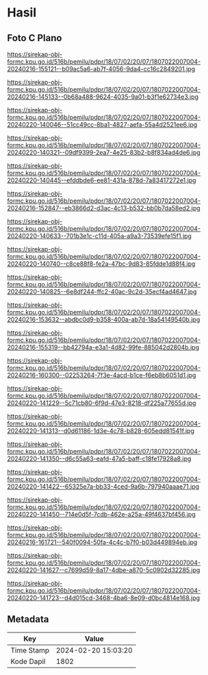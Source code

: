 # Hasil

## Foto C Plano

https://sirekap-obj-formc.kpu.go.id/516b/pemilu/pdpr/18/07/02/20/07/1807022007004-20240216-155121--b09ac5a6-ab7f-4056-9da4-cc16c2849201.jpg

https://sirekap-obj-formc.kpu.go.id/516b/pemilu/pdpr/18/07/02/20/07/1807022007004-20240216-145133--0b68a488-9624-4035-9a01-b3f1e62734e3.jpg

https://sirekap-obj-formc.kpu.go.id/516b/pemilu/pdpr/18/07/02/20/07/1807022007004-20240220-140046--51cc49cc-8ba1-4827-aefa-55a4d2521ee6.jpg

https://sirekap-obj-formc.kpu.go.id/516b/pemilu/pdpr/18/07/02/20/07/1807022007004-20240220-140321--09df9399-2ea7-4e25-83b2-b8f834ad4de6.jpg

https://sirekap-obj-formc.kpu.go.id/516b/pemilu/pdpr/18/07/02/20/07/1807022007004-20240220-140445--efddbde6-ee81-431a-878d-7a83417272e1.jpg

https://sirekap-obj-formc.kpu.go.id/516b/pemilu/pdpr/18/07/02/20/07/1807022007004-20240216-152847--eb3866d2-d3ac-4c13-b532-bb0b7da58ed2.jpg

https://sirekap-obj-formc.kpu.go.id/516b/pemilu/pdpr/18/07/02/20/07/1807022007004-20240220-140633--701b3e1c-c11d-405a-a9a3-73539efe15f1.jpg

https://sirekap-obj-formc.kpu.go.id/516b/pemilu/pdpr/18/07/02/20/07/1807022007004-20240220-140740--c8ce88f8-fe2a-47bc-9d83-85fdde1d88f4.jpg

https://sirekap-obj-formc.kpu.go.id/516b/pemilu/pdpr/18/07/02/20/07/1807022007004-20240220-140825--6e8df244-ffc2-40ac-9c2d-35ecf4ad4647.jpg

https://sirekap-obj-formc.kpu.go.id/516b/pemilu/pdpr/18/07/02/20/07/1807022007004-20240216-153632--abdbc0d9-b358-400a-ab7d-18a54149540b.jpg

https://sirekap-obj-formc.kpu.go.id/516b/pemilu/pdpr/18/07/02/20/07/1807022007004-20240216-155319--bb42794a-e3a1-4d82-99fe-885042d2804b.jpg

https://sirekap-obj-formc.kpu.go.id/516b/pemilu/pdpr/18/07/02/20/07/1807022007004-20240216-160300--02253264-7f3e-4acd-b1ce-f6eb8b6051d1.jpg

https://sirekap-obj-formc.kpu.go.id/516b/pemilu/pdpr/18/07/02/20/07/1807022007004-20240220-141229--5c71cb80-6f9d-47e3-8218-df225a77655d.jpg

https://sirekap-obj-formc.kpu.go.id/516b/pemilu/pdpr/18/07/02/20/07/1807022007004-20240220-141313--d0d61186-1d3e-4c78-b828-605edd81541f.jpg

https://sirekap-obj-formc.kpu.go.id/516b/pemilu/pdpr/18/07/02/20/07/1807022007004-20240220-141350--d6c55a63-eafd-47a5-baff-c18fe17928a8.jpg

https://sirekap-obj-formc.kpu.go.id/516b/pemilu/pdpr/18/07/02/20/07/1807022007004-20240220-141422--65325e7a-bb33-4ced-9a6b-797940aaae71.jpg

https://sirekap-obj-formc.kpu.go.id/516b/pemilu/pdpr/18/07/02/20/07/1807022007004-20240220-141450--714e0d5f-7cdb-462e-a25a-49f4637bf456.jpg

https://sirekap-obj-formc.kpu.go.id/516b/pemilu/pdpr/18/07/02/20/07/1807022007004-20240216-161721--540f0094-50fa-4c4c-b7f0-b03d449894eb.jpg

https://sirekap-obj-formc.kpu.go.id/516b/pemilu/pdpr/18/07/02/20/07/1807022007004-20240220-141627--c7699d59-8a17-4dbe-a870-5c0902d32285.jpg

https://sirekap-obj-formc.kpu.go.id/516b/pemilu/pdpr/18/07/02/20/07/1807022007004-20240220-141723--d4d015cd-3468-4ba6-8e09-d0bc4814e168.jpg


## Metadata

| Key        | Value               |
| ---------- | ------------------- |
| Time Stamp | 2024-02-20 15:03:20 |
| Kode Dapil | 1802                |



